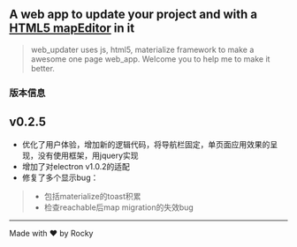 ## A web app to update your project and with a [HTML5 mapEditor](https://github.com/Rockyluoqi/mapEditor) in it

> web_updater uses js, html5, materialize framework to make a awesome one page web_app.
> Welcome you to help me to make it better.

### 版本信息
## v0.2.5 
* 优化了用户体验，增加新的逻辑代码，将导航栏固定，单页面应用效果的呈现，没有使用框架，用jquery实现
* 增加了对electron v1.0.2的适配
* 修复了多个显示bug：
> * 包括materialize的toast积累
> * 检查reachable后map migration的失效bug


---
Made with ♥ by Rocky
